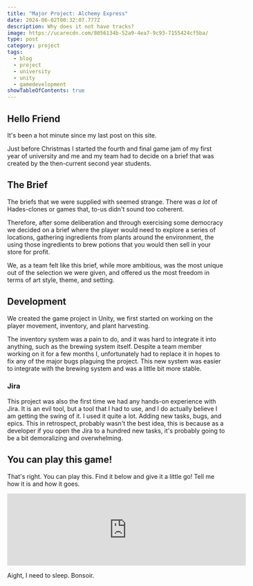 ```yaml
---
title: "Major Project: Alchemy Express"
date: 2024-06-02T00:32:07.777Z
description: Why does it not have tracks?
image: https://ucarecdn.com/8056134b-52a9-4ea7-9c93-7155424cf5ba/
type: post
category: project
tags:
  - blog
  - project
  - university
  - unity
  - gamedevelopment
showTableOfContents: true
---
```

## Hello Friend

It's been a hot minute since my last post on this site.

Just before Christmas I started the fourth and final game jam of my first year of university and me and my team had to decide on a brief that was created by the then-current second year students.

## The Brief

The briefs that we were supplied with seemed strange. There was *a lot* of Hades-clones or games that, to-us didn't sound too coherent.

Therefore, after some deliberation and through exercising some democracy we decided on a brief where the player would need to explore a series of locations, gathering ingredients from plants around the environment, the  using those ingredients to brew potions that you would then sell in your store for profit.

We, as a team felt like this brief, while more ambitious, was the most unique out of the selection we were given, and offered us the most freedom in terms of art style, theme, and setting.

## Development

We created the game project in Unity, we first started on working on the player movement, inventory, and plant harvesting.

The inventory system was a pain to do, and it was hard to integrate it into anything, such as the brewing system itself. Despite a team member working on it for a few months I, unfortunately had to replace it in hopes to fix any of the major bugs plaguing the project. This new system was easier to integrate with the brewing system and was a little bit more stable.

### Jira

This project was also the first time we had any hands-on experience with Jira. It is an evil tool, but a tool that I had to use, and I do actually believe I am getting the swing of it. I used it quite a lot. Adding new tasks, bugs, and epics. This in retrospect, probably wasn't the best idea, this is because as a developer if you open the Jira to a hundred new tasks, it's probably going to be a bit demoralizing and overwhelming.

## You can play this game!

That's right. You can play this. Find it below and give it a little go! Tell me how it is and how it goes.

<iframe frameborder="0" src="https://itch.io/embed/2684586?bg_color=ffffff" width="552" height="167"><a href="https://phroogy.itch.io/alchemy-express">Alchemy Express by Phroogy</a></iframe>

Aight, I need to sleep. Bonsoir.